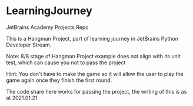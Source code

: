 # LearningJourney
JetBrains Academy Projects Repo 

This is a Hangman Project, part of learning journey in JetBrains Python Developer Stream. 

Note: 8/8 stage of Hangman Project example does not align with its unit test, which can cause you not to pass the project

Hint: You don't have to make the game so it will allow the user to play the game again once they finish the first round. 

The code share here works for passing the project, the writing of this is as at 2021.01.21
